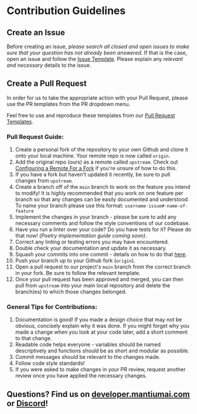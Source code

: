 # Contribution Guidelines

## Create an Issue

Before creating an issue, *please search all closed and open issues to make sure that your question has not already been answered*. If that is the case, open an issue and follow the [Issue Template](https://github.com/mantiumai/mantiumclient-py/blob/main/.github/templates/issue_template.md). Please explain any *relevant and necessary* details to the issue.

## Create a Pull Request

In order for us to take the appropriate action with your Pull Request, please use the PR templates from the PR dropdown menu.

Feel free to use and reproduce these templates from our [Pull Request Templates](https://github.com/mantiumai/mantiumclient-py/tree/main/.github/templates).

### Pull Request Guide:

1. Create a personal fork of the repository to your own Github and clone it onto your local machine. Your remote repo is now called `origin`.
2. Add the original repo (ours) as a remote called `upstream`. Check out [Configuring a Remote For a Fork](https://docs.github.com/en/pull-requests/collaborating-with-pull-requests/working-with-forks/configuring-a-remote-for-a-fork) if you're unsure of how to do this.
3. If you have a fork but haven't updated it recently, be sure to pull changes from `upstream`.
4. Create a branch off of the `main` branch to work on the feature you intend to modify! It is highly recommended that you work on one feature per branch so that any changes can be easily documented and understood.
To name your branch please use this format: `username-issue#-name-of-feature`
5. Implement the changes in your branch - please be sure to add any necessary comments and follow the style conventions of our codebase.
6. Have you run a linter over your code? Do you have tests for it? Please do that now! (*Poetry implementation guide coming soon)*.
7. Correct any linting or testing errors you may have encountered.
8. Double check your documentation and update it as necessary.
9. Squash your commits into one commit - details on how to do that [here](https://git-scm.com/book/en/v2/Git-Tools-Rewriting-History#:~:text=file%E2%80%9D%20commit%20completely.-,Squashing%20Commits,-It%E2%80%99s%20also%20possible).
10. Push your branch up to your Github fork (`origin`).
11. Open a pull request to our project's `main` branch from the correct branch in your fork. Be sure to follow the relevant template.
12. Once your pull request has been approved and merged, you can then pull from `upstream` into your main local repository and delete the branch(es) to which those changes belonged.

### General Tips for Contributions:

1. Documentation is good! If you made a design choice that may not be obvious, concisely explain why it was done. If you might forget why you made a change when you look at your code later, add a short comment to that change.
2. Readable code helps everyone - variables should be named descriptively and functions should be as short and modular as possible.
3. Commit messages should be relevant to the changes made.
4. Follow code style standards!
5. If you were asked to make changes in your PR review, request another review once you have applied the necessary changes.

## Questions? Find us on [developer.mantiumai.com](https://developer.mantiumai.com/discuss) or [Discord](https://discord.gg/b4DyRVwC)!
